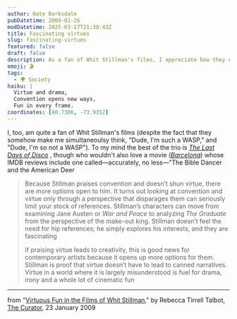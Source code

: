 ```yaml
---
author: Nate Barksdale
pubDatetime: 2009-01-26
modDatetime: 2025-03-17T21:38:43Z
title: Fascinating virtues
slug: fascinating-virtues
featured: false
draft: false
description: As a fan of Whit Stillman's films, I appreciate how they explore convention and virtue with a unique perspective.
emoji: 🎬
tags:
  - 🌍 Society
haiku: |
  Virtue and drama,  
  Convention opens new ways,  
  Fun in every frame.
coordinates: [40.7306, -73.9352]
---
```


I, too, am quite a fan of Whit Stillman's films (despite the fact that they somehow make me simultaneoulsy think, "Dude, I'm such a WASP," and "Dude, I'm so not a WASP"). To my mind the best of the trio is _[The Last Days of Disco](http://web.archive.org/web/20250120053538/https://www.imdb.com/title/tt0120728/)_ , though who wouldn't also love a movie (_[Barcelona](http://web.archive.org/web/20250120082325/https://www.imdb.com/title/tt0109219/)_) whose IMDB reviews include one called—accurately, no less—"The Bible Dancer and the American Deer

> Because Stillman praises convention and doesn’t shun virtue, there are more options open to him. It turns out looking at convention and virtue only through a perspective that disparages them can seriously limit your stock of references. Stillman’s characters can move from examining Jane Austen or _War and Peace_ to analyzing _The Graduate_ from the perspective of the make-out king. Stillman doesn’t feel the need for hip references; he simply explores his interests, and they are fascinating
>
> If praising virtue leads to creativity, this is good news for contemporary artists because it opens up more options for them. Stillman is proof that virtue doesn’t have to lead to canned narratives. Virtue in a world where it is largely misunderstood is fuel for drama, irony and a whole lot of cinematic fun

---

from "[Virtuous Fun in the Films of Whit Stillman](http://web.archive.org/web/20250120075945/https://www.curatormagazine.com/rebeccatalbot/virtuous-fun-in-the-films-of-whit-stillman/)," by Rebecca Tirrell Talbot, [The Curator](http://web.archive.org/web/20250120075945/https://www.curatormagazine.com/rebeccatalbot/virtuous-fun-in-the-films-of-whit-stillman/), 23 January 2009
